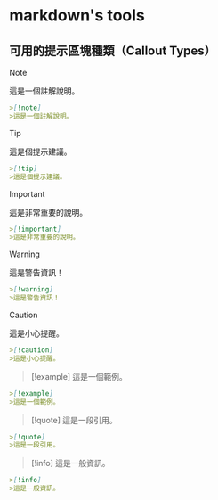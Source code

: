 # markdown's tools


## 可用的提示區塊種類（Callout Types）


>[!note]
>這是一個註解說明。

```md
>[!note]
>這是一個註解說明。
```

>[!tip]
>這是個提示建議。

```md
>[!tip]
>這是個提示建議。
```

>[!important]
>這是非常重要的說明。

```md
>[!important]
>這是非常重要的說明。
```

>[!warning]
>這是警告資訊！

```md
>[!warning]
>這是警告資訊！
```

>[!caution]
>這是小心提醒。

```md
>[!caution]
>這是小心提醒。
```

>[!example]
>這是一個範例。

```md
>[!example]
>這是一個範例。
```

>[!quote]
>這是一段引用。

```md
>[!quote]
>這是一段引用。
```

>[!info]
>這是一般資訊。

```md
>[!info]
>這是一般資訊。
```